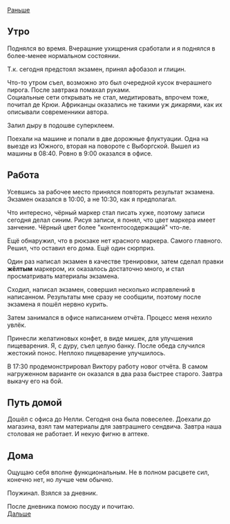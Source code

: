 [Раньше](2020.05.26.md)
## Утро
Поднялся во время. Вчерашние ухищрения сработали и я поднялся в более-менее нормальном состоянии.

Т.к. сегодня предстоял экзамен, принял афобазол и глицин.

Что-то утром съел, возможно это был очередной кусок вчерашнего пирога.
После завтрака помахал руками.  
Социальные сети открывать не стал, медитировать, впрочем тоже, почитал де Крюи. Африканцы оказались не такими уж дикарями, как их описывали современники автора.

Залил дыру в подошве суперклеем.

Поехали на машине и попали в две дорожные флуктуации. Одна на выезде из Южного, вторая на повороте с Выборгской. Вышел из машины в 08:40. Ровно в 9:00 оказался в офисе.
## Работа
Усевшись за рабочее место принялся повторять результат экзамена.  
Экзамен оказался в 10:00, а не 10:30, как я предполагал.

Что интересно, чёрный маркер стал писать хуже, поэтому записи сегодня делал синим. Рисуя записи, я понял, что цвет маркера имеет занчение. Чёрный цвет более "контентосодержащий" что-ле.

Ещё обнаружил, что в рюкзаке нет красного маркера. Самого главного. Решил, что оставил его дома. Ещё один сюрприз.

Один раз написал экзамен в качестве тренировки, затем сделал правки **жёлтым** маркером, их оказалось достаточно много, и стал просматривать материалы экзамена.

Сходил, написал экзамен, совершил несколько исправлений в написанном. Результаты мне сразу не сообщили, поэтому после экзамена я пошёл нервно курить.

Затем занимался в офисе написанием отчёта. Процесс меня нехило увлёк.

Принесли желатиновых конфет, в виде мишек, для улучшения пищеварения. Я, с дуру, съел целую банку. После обеда случился жестокий понос. Неплохо пищеварение улучшилось.

В 17:30 продемонстрировал Виктору работу новог отчёта. В самом нагруженном варианте он оказался в два раза быстрее старого. Завтра выкачу его на бой.
## Путь домой
Дошёл с офиса до Нелли. Сегодня она была повеселее.
Доехали до магазина, взял там материалы для завтрашнего сендвича. Завтра наша столовая не работает. И некую фигню в аптеке.
## Дома
Ощущаю себя вполне функциональным. Не в полном расцвете сил, конечно нет, но лучше чем обычно.

Поужинал. Взялся за дневник.

После дневника помою посуду и почитаю.  
[Дальше](2020.05.28.md)
